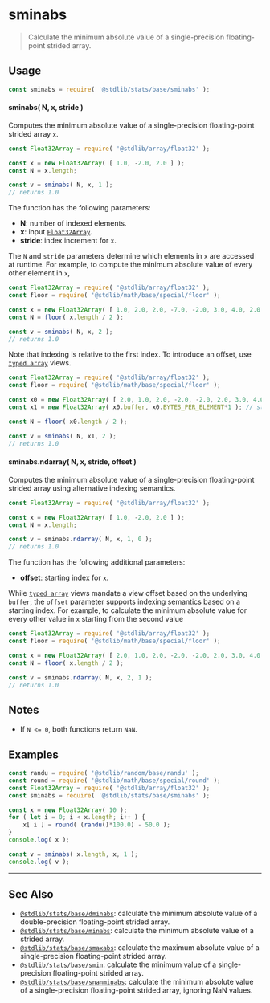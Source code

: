 <!--

@license Apache-2.0

Copyright (c) 2020 The Stdlib Authors.

Licensed under the Apache License, Version 2.0 (the "License");
you may not use this file except in compliance with the License.
You may obtain a copy of the License at

   http://www.apache.org/licenses/LICENSE-2.0

Unless required by applicable law or agreed to in writing, software
distributed under the License is distributed on an "AS IS" BASIS,
WITHOUT WARRANTIES OR CONDITIONS OF ANY KIND, either express or implied.
See the License for the specific language governing permissions and
limitations under the License.

-->

# sminabs

> Calculate the minimum absolute value of a single-precision floating-point strided array.

<section class="intro">

</section>

<!-- /.intro -->

<section class="usage">

## Usage

```javascript
const sminabs = require( '@stdlib/stats/base/sminabs' );
```

#### sminabs( N, x, stride )

Computes the minimum absolute value of a single-precision floating-point strided array `x`.

```javascript
const Float32Array = require( '@stdlib/array/float32' );

const x = new Float32Array( [ 1.0, -2.0, 2.0 ] );
const N = x.length;

const v = sminabs( N, x, 1 );
// returns 1.0
```

The function has the following parameters:

-   **N**: number of indexed elements.
-   **x**: input [`Float32Array`][@stdlib/array/float32].
-   **stride**: index increment for `x`.

The `N` and `stride` parameters determine which elements in `x` are accessed at runtime. For example, to compute the minimum absolute value of every other element in `x`,

```javascript
const Float32Array = require( '@stdlib/array/float32' );
const floor = require( '@stdlib/math/base/special/floor' );

const x = new Float32Array( [ 1.0, 2.0, 2.0, -7.0, -2.0, 3.0, 4.0, 2.0 ] );
const N = floor( x.length / 2 );

const v = sminabs( N, x, 2 );
// returns 1.0
```

Note that indexing is relative to the first index. To introduce an offset, use [`typed array`][mdn-typed-array] views.

<!-- eslint-disable stdlib/capitalized-comments -->

```javascript
const Float32Array = require( '@stdlib/array/float32' );
const floor = require( '@stdlib/math/base/special/floor' );

const x0 = new Float32Array( [ 2.0, 1.0, 2.0, -2.0, -2.0, 2.0, 3.0, 4.0 ] );
const x1 = new Float32Array( x0.buffer, x0.BYTES_PER_ELEMENT*1 ); // start at 2nd element

const N = floor( x0.length / 2 );

const v = sminabs( N, x1, 2 );
// returns 1.0
```

#### sminabs.ndarray( N, x, stride, offset )

Computes the minimum absolute value of a single-precision floating-point strided array using alternative indexing semantics.

```javascript
const Float32Array = require( '@stdlib/array/float32' );

const x = new Float32Array( [ 1.0, -2.0, 2.0 ] );
const N = x.length;

const v = sminabs.ndarray( N, x, 1, 0 );
// returns 1.0
```

The function has the following additional parameters:

-   **offset**: starting index for `x`.

While [`typed array`][mdn-typed-array] views mandate a view offset based on the underlying `buffer`, the `offset` parameter supports indexing semantics based on a starting index. For example, to calculate the minimum absolute value for every other value in `x` starting from the second value

```javascript
const Float32Array = require( '@stdlib/array/float32' );
const floor = require( '@stdlib/math/base/special/floor' );

const x = new Float32Array( [ 2.0, 1.0, 2.0, -2.0, -2.0, 2.0, 3.0, 4.0 ] );
const N = floor( x.length / 2 );

const v = sminabs.ndarray( N, x, 2, 1 );
// returns 1.0
```

</section>

<!-- /.usage -->

<section class="notes">

## Notes

-   If `N <= 0`, both functions return `NaN`.

</section>

<!-- /.notes -->

<section class="examples">

## Examples

<!-- eslint no-undef: "error" -->

```javascript
const randu = require( '@stdlib/random/base/randu' );
const round = require( '@stdlib/math/base/special/round' );
const Float32Array = require( '@stdlib/array/float32' );
const sminabs = require( '@stdlib/stats/base/sminabs' );

const x = new Float32Array( 10 );
for ( let i = 0; i < x.length; i++ ) {
    x[ i ] = round( (randu()*100.0) - 50.0 );
}
console.log( x );

const v = sminabs( x.length, x, 1 );
console.log( v );
```

</section>

<!-- /.examples -->

<!-- Section for related `stdlib` packages. Do not manually edit this section, as it is automatically populated. -->

<section class="related">

* * *

## See Also

-   <span class="package-name">[`@stdlib/stats/base/dminabs`][@stdlib/stats/base/dminabs]</span><span class="delimiter">: </span><span class="description">calculate the minimum absolute value of a double-precision floating-point strided array.</span>
-   <span class="package-name">[`@stdlib/stats/base/minabs`][@stdlib/stats/base/minabs]</span><span class="delimiter">: </span><span class="description">calculate the minimum absolute value of a strided array.</span>
-   <span class="package-name">[`@stdlib/stats/base/smaxabs`][@stdlib/stats/base/smaxabs]</span><span class="delimiter">: </span><span class="description">calculate the maximum absolute value of a single-precision floating-point strided array.</span>
-   <span class="package-name">[`@stdlib/stats/base/smin`][@stdlib/stats/base/smin]</span><span class="delimiter">: </span><span class="description">calculate the minimum value of a single-precision floating-point strided array.</span>
-   <span class="package-name">[`@stdlib/stats/base/snanminabs`][@stdlib/stats/base/snanminabs]</span><span class="delimiter">: </span><span class="description">calculate the minimum absolute value of a single-precision floating-point strided array, ignoring NaN values.</span>

</section>

<!-- /.related -->

<!-- Section for all links. Make sure to keep an empty line after the `section` element and another before the `/section` close. -->

<section class="links">

[@stdlib/array/float32]: https://github.com/stdlib-js/stdlib/tree/develop/lib/node_modules/%40stdlib/array/float32

[mdn-typed-array]: https://developer.mozilla.org/en-US/docs/Web/JavaScript/Reference/Global_Objects/TypedArray

<!-- <related-links> -->

[@stdlib/stats/base/dminabs]: https://github.com/stdlib-js/stdlib/tree/develop/lib/node_modules/%40stdlib/stats/base/dminabs

[@stdlib/stats/base/minabs]: https://github.com/stdlib-js/stdlib/tree/develop/lib/node_modules/%40stdlib/stats/base/minabs

[@stdlib/stats/base/smaxabs]: https://github.com/stdlib-js/stdlib/tree/develop/lib/node_modules/%40stdlib/stats/base/smaxabs

[@stdlib/stats/base/smin]: https://github.com/stdlib-js/stdlib/tree/develop/lib/node_modules/%40stdlib/stats/base/smin

[@stdlib/stats/base/snanminabs]: https://github.com/stdlib-js/stdlib/tree/develop/lib/node_modules/%40stdlib/stats/base/snanminabs

<!-- </related-links> -->

</section>

<!-- /.links -->
